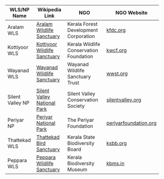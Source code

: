 | WLS/NP Name                    | Wikipedia Link                                                                | NGO                          | NGO Website                                |
|---------------------------------|-------------------------------------------------------------------------------|------------------------------|--------------------------------------------|
| Aralam WLS                      | [Aralam Wildlife Sanctuary](https://en.wikipedia.org/wiki/Aralam_Wildlife_Sanctuary) | Kerala Forest Development Corporation | [kfdc.org](https://www.kfdc.org)           |
| Kottiyoor WLS                    | [Kottiyoor Wildlife Sanctuary](https://en.wikipedia.org/wiki/Kottiyoor_Wildlife_Sanctuary) | Kerala Wildlife Conservation Foundation | [kwcf.org](https://www.kwcf.org)            |
| Wayanad WLS                     | [Wayanad Wildlife Sanctuary](https://en.wikipedia.org/wiki/Wayanad_Wildlife_Sanctuary) | Wayanad Wildlife Sanctuary Trust | [wwst.org](https://www.wwst.org)           |
| Silent Valley NP                 | [Silent Valley National Park](https://en.wikipedia.org/wiki/Silent_Valley_National_Park) | Silent Valley Conservation Society | [silentvalley.org](https://www.silentvalley.org) |
| Periyar NP                      | [Periyar National Park](https://en.wikipedia.org/wiki/Periyar_National_Park) | The Periyar Foundation       | [periyarfoundation.org](https://www.periyarfoundation.org) |
| Thattekad WLS                    | [Thattekad Bird Sanctuary](https://en.wikipedia.org/wiki/Thattekad_Bird_Sanctuary) | Kerala State Biodiversity Board | [ksbb.org](https://www.ksbb.org)           |
| Peppara WLS                     | [Peppara Wildlife Sanctuary](https://en.wikipedia.org/wiki/Peppara_Wildlife_Sanctuary) | Kerala Biodiversity Museum   | [kbms.in](https://www.kbms.in)             |
